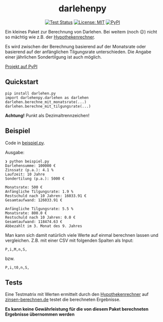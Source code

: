<h1 align="center">darlehenpy</h1>

<p align="center">
<a href="https://github.com/allaman/darlehenpy/actions"><img alt="Test Status" src="https://github.com/allaman/darlehenpy/workflows/Test/badge.svg"></a>
<a href="https://github.com/allaman/darlehenspy/blob/main/LICENSE"><img alt="License: MIT" src="https://black.readthedocs.io/en/stable/_static/license.svg"></a>
<a href="https://pypi.org/project/darlehen.py/"><img alt="PyPI" src="https://img.shields.io/pypi/v/darlehen.py"></a>
</p>

Ein kleines Paket zur Berechnung von Darlehen. Bei weitem (noch 😉) nicht so mächtig wie z.B. der [Hypothekenrechner](https://www.zinsen-berechnen.de/hypothekenrechner.php).

Es wird zwischen der Berechnung basierend auf der Monatsrate oder basierend auf der anfänglichen Tilgungsrate unterschieden. Die Angabe einer jährlichen Sondertilgung ist auch möglich.

[Projekt auf PyPI](https://pypi.org/project/darlehen.py/)

## Quickstart

```
pip install darlehen.py
import darlehenpy.darlehen as darlehen
darlehen.berechne_mit_monatsrate(...)
darlehen.berechne_mit_tilgungsrate(...)
```

**Achtung!** Punkt als Dezimaltrennzeichen!

## Beispiel

Code in [beispiel.py](https://github.com/Allaman/darlehenpy/blob/main/beispiel.py).

Ausgabe:

```
❯ python beispiel.py
Darlehensumme: 100000 €
Zinssatz (p.a.): 4.1 %
Laufzeit: 10 Jahre
Sondertilung (p.a.): 5000 €

Monatsrate: 500 €
Anfängliche Tilgungsrate: 1.9 %
Restschuld nach 10 Jahren: 16033.91 €
Gesamtaufwand: 126033.91 €

Anfängliche Tilgungsrate: 5.5 %
Monatsrate: 800.0 €
Restschuld nach 10 Jahren: 0.0 €
Gesamtaufwand: 118474.63 €
Abbezahlt im 3. Monat des 9. Jahres
```

Man kann sich damit natürlich viele Werte auf einmal berechnen lassen und vergleichen. Z.B. mit einer CSV mit folgenden Spalten als Input:

```csv
P,i,M,n,S,
```

bzw.

```
P,i,t0,n,S,
```

## Tests

Eine Testmatrix mit Werten ermittelt durch den [Hypothekenrechner](https://www.zinsen-berechnen.de/hypothekenrechner.php) auf [zinsen-berechnen.de](https://www.zinsen-berechnen.de) testet die berechneten Ergebnisse.

**Es kann keine Gewährleistung für die von diesem Paket berechneten Ergebnisse übernommen werden**
